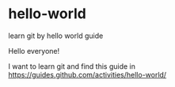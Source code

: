 # hello-world
learn git by hello world guide

Hello everyone!

I want to learn git and find this guide in https://guides.github.com/activities/hello-world/
